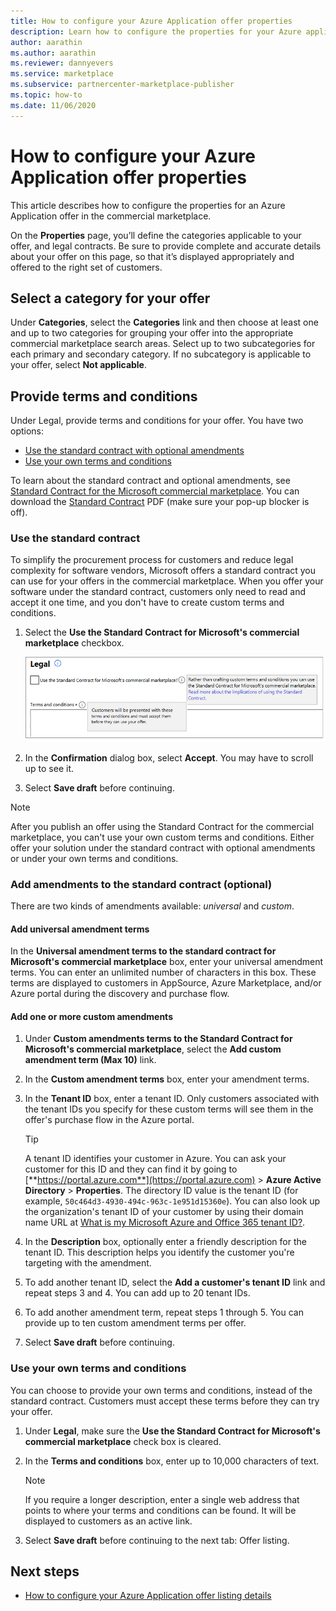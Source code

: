 ```yaml
---
title: How to configure your Azure Application offer properties
description: Learn how to configure the properties for your Azure application offer in Partner Center.
author: aarathin
ms.author: aarathin
ms.reviewer: dannyevers
ms.service: marketplace 
ms.subservice: partnercenter-marketplace-publisher
ms.topic: how-to
ms.date: 11/06/2020
---
```


# How to configure your Azure Application offer properties

This article describes how to configure the properties for an Azure Application offer in the commercial marketplace.

On the **Properties** page, you’ll define the categories applicable to your offer, and legal contracts. Be sure to provide complete and accurate details about your offer on this page, so that it’s displayed appropriately and offered to the right set of customers.

## Select a category for your offer

Under **Categories**, select the **Categories** link and then choose at least one and up to two categories for grouping your offer into the appropriate commercial marketplace search areas. Select up to two subcategories for each primary and secondary category. If no subcategory is applicable to your offer, select **Not applicable**.

## Provide terms and conditions

Under Legal, provide terms and conditions for your offer. You have two options:

- [Use the standard contract with optional amendments](#use-the-standard-contract)
- [Use your own terms and conditions](#use-your-own-terms-and-conditions)

To learn about the standard contract and optional amendments, see [Standard Contract for the Microsoft commercial marketplace](standard-contract.md). You can download the [Standard Contract](https://go.microsoft.com/fwlink/?linkid=2041178) PDF (make sure your pop-up blocker is off).

### Use the standard contract

To simplify the procurement process for customers and reduce legal complexity for software vendors, Microsoft offers a standard contract you can use for your offers in the commercial marketplace. When you offer your software under the standard contract, customers only need to read and accept it one time, and you don't have to create custom terms and conditions.

1. Select the **Use the Standard Contract for Microsoft's commercial marketplace** checkbox.

   ![Illustrates the Use the Standard Contract for Microsoft's commercial marketplace check box.](partner-center-portal/media/use-standard-contract.png)

1. In the **Confirmation** dialog box, select **Accept**. You may have to scroll up to see it.
1. Select **Save draft** before continuing.

> [!NOTE]
> After you publish an offer using the Standard Contract for the commercial marketplace, you can't use your own custom terms and conditions. Either offer your solution under the standard contract with optional amendments or under your own terms and conditions.

### Add amendments to the standard contract (optional)

There are two kinds of amendments available: _universal_ and _custom_.

#### Add universal amendment terms

In the **Universal amendment terms to the standard contract for Microsoft's commercial marketplace** box, enter your universal amendment terms. You can enter an unlimited number of characters in this box. These terms are displayed to customers in AppSource, Azure Marketplace, and/or Azure portal during the discovery and purchase flow.

#### Add one or more custom amendments

1. Under **Custom amendments terms to the Standard Contract for Microsoft's commercial marketplace**, select the **Add custom amendment term (Max 10)** link.
1. In the **Custom amendment terms** box, enter your amendment terms.
1. In the **Tenant ID** box, enter a tenant ID. Only customers associated with the tenant IDs you specify for these custom terms will see them in the offer's purchase flow in the Azure portal.

   > [!TIP]
   > A tenant ID identifies your customer in Azure. You can ask your customer for this ID and they can find it by going to [**https://portal.azure.com**](https://portal.azure.com) > **Azure Active Directory** > **Properties**. The directory ID value is the tenant ID (for example, `50c464d3-4930-494c-963c-1e951d15360e`). You can also look up the organization's tenant ID of your customer by using their domain name URL at [What is my Microsoft Azure and Office 365 tenant ID?](https://www.whatismytenantid.com/).

1. In the **Description** box, optionally enter a friendly description for the tenant ID. This description helps you identify the customer you're targeting with the amendment.
1. To add another tenant ID, select the **Add a customer's tenant ID** link and repeat steps 3 and 4. You can add up to 20 tenant IDs.
1. To add another amendment term, repeat steps 1 through 5. You can provide up to ten custom amendment terms per offer.
1. Select **Save draft** before continuing.

### Use your own terms and conditions

You can choose to provide your own terms and conditions, instead of the standard contract. Customers must accept these terms before they can try your offer.

1. Under **Legal**, make sure the **Use the Standard Contract for Microsoft's commercial marketplace** check box is cleared.
1. In the **Terms and conditions** box, enter up to 10,000 characters of text.

   > [!NOTE]
   > If you require a longer description, enter a single web address that points to where your terms and conditions can be found. It will be displayed to customers as an active link.

1. Select **Save draft** before continuing to the next tab: Offer listing.

## Next steps

- [How to configure your Azure Application offer listing details](create-new-azure-apps-offer-listing.md)
